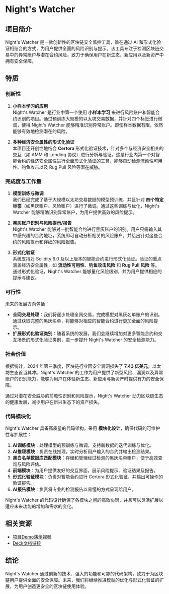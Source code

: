 # Night's Watcher

## 项目简介

Night's Watcher 是一款创新性的区块链安全监控工具，旨在通过 AI 和形式化验证相结合的方式，为用户提供全面的风险识别与提示。该工具专注于检测区块链交易中的异常账户与潜在合约风险，致力于确保用户在新生态、新应用以及新资产中拥有安全保障。

## 特质

### 创新性

1. **小样本学习的应用**  
   Night's Watcher 是行业中第一个使用 **小样本学习** 来进行风险账户和智能合约识别的项目。通过预训练大规模的以太坊交易数据，并针对四个标签进行微调，使得 Night's Watcher 能够精准识别异常账户。即使样本数据有限，依然能够有效地检测潜在的风险。

2. **多种经济安全属性的形式化验证**  
   本项目还开创性地结合 **Certora** 形式化验证技术，针对多个与经济安全相关的交互（如 AMM 和 Lending 协议）进行分析与验证。这是行业内第一个对智能合约的经济安全属性进行全面形式化验证的工具，能够自动检测流动性可用性、钓鱼攻击以及 Rug Pull 风险等潜在威胁。

### 完成度与工作量

1. **模型训练与微调**  
   我们已经完成了基于大规模以太坊交易数据的模型预训练，并且针对 **四个特定标签**（如黑灰账户、风险账户）进行了微调。通过这些训练与优化，Night's Watcher 能够精确识别异常账户，为用户提供高效的风险提示。

2. **黑灰账户识别与风险提示/报告**  
   Night's Watcher 能够对一批智能合约进行黑灰账户的识别。用户只需输入其中感兴趣的合约地址，系统即可自动分析相关的风险账户，并给出针对这些合约的风险提示和详细的风险报告。

3. **形式化验证**  
   系统支持对 Solidity 6.0 及以上版本的智能合约进行形式化验证。验证的重点涵盖经济安全属性，如 **流动性可用性**、**钓鱼攻击风险** 和 **Rug Pull 风险** 等。通过形式化验证，Night's Watcher 能够量化风险级别，并为用户提供相应的提示与建议。

### 可行性

未来的发展方向包括：

- **全网交易处理**：我们将逐步处理全网交易，完成模型对黑灰名单账户的识别。通过获取完整的黑灰名单，将能够对相应的智能合约进行更加全面的风险提示。
- **扩展形式化验证类别**：随着系统的发展，我们会继续增加对更多智能合约和交互场景的形式化验证类别，进一步提升 Night's Watcher 的安全检测能力。

### 社会价值

根据统计，2024 年第三季度，区块链行业因安全漏洞损失了 **7.43 亿美元**，以太坊生态首当其冲。Night's Watcher 的工作为用户提供了新型风险、漏洞以及异常账户的识别能力，能够为用户在体验新生态、新应用与新资产时提供有力的安全保障。

通过对潜在安全威胁的前瞻性识别和风险提示，Night's Watcher 助力区块链生态的健康发展，减少用户在新兴生态下的资产损失。

### 代码模块化

Night's Watcher 具备高质量的代码架构，采用 **模块化设计**，确保代码的可维护性与扩展性：

1. **AI训练模块**：处理模型的预训练与微调，支持新数据的迭代训练与优化。
2. **AI推理模块**：负责在线推理，实时分析用户输入的合约并输出检测结果。
3. **黑白名单数据库匹配模块**：存储和管理经过检测的黑灰名单账户，便于高效查询与风险评估。
4. **前端模块**：为用户提供友好的交互界面，展示风险提示、验证结果及报告。
5. **形式化验证模块**：负责对智能合约进行 Certora 形式化验证，并输出可操作的验证报告。
6. **AI报告模块**：负责将专业的检测报告以易懂的方式呈现给用户。

Night's Watcher 的代码设计确保了各模块之间的高效协同，并且可以灵活扩展以适应未来功能的增加和需求的变化。

## 相关资源

- [项目Demo演示视频](https://youtu.be/5TiWl-mb92c)
- [Deck文档链接](https://gamma.app/docs/Nights-Watcher--ibfd3i7w5v71nv8)

## 结论

Night's Watcher 通过创新的技术、强大的功能和可靠的代码架构，致力于为区块链用户提供全面的安全保障。未来，我们将继续推进模型的优化与形式化验证的扩展，为用户创造更安全的区块链使用体验。

